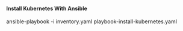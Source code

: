 #### Install Kubernetes With Ansible
ansible-playbook -i inventory.yaml playbook-install-kubernetes.yaml
